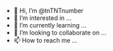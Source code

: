 - 👋 Hi, I’m @tnTNTnumber
- 👀 I’m interested in ...
- 🌱 I’m currently learning ...
- 💞️ I’m looking to collaborate on ...
- 📫 How to reach me ...

<!---
tnTNTnumber/tnTNTnumber is a ✨ special ✨ repository because its `README.md` (this file) appears on your GitHub profile.
You can click the Preview link to take a look at your changes.
--->
